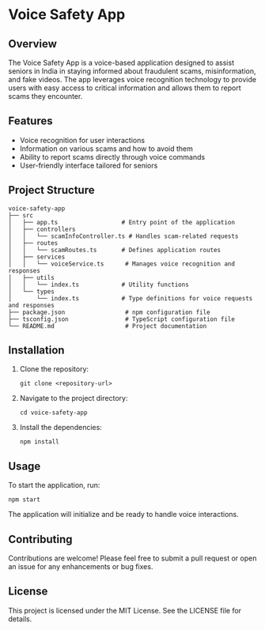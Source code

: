 # Voice Safety App

## Overview
The Voice Safety App is a voice-based application designed to assist seniors in India in staying informed about fraudulent scams, misinformation, and fake videos. The app leverages voice recognition technology to provide users with easy access to critical information and allows them to report scams they encounter.

## Features
- Voice recognition for user interactions
- Information on various scams and how to avoid them
- Ability to report scams directly through voice commands
- User-friendly interface tailored for seniors

## Project Structure
```
voice-safety-app
├── src
│   ├── app.ts                  # Entry point of the application
│   ├── controllers
│   │   └── scamInfoController.ts # Handles scam-related requests
│   ├── routes
│   │   └── scamRoutes.ts       # Defines application routes
│   ├── services
│   │   └── voiceService.ts      # Manages voice recognition and responses
│   ├── utils
│   │   └── index.ts            # Utility functions
│   └── types
│       └── index.ts            # Type definitions for voice requests and responses
├── package.json                 # npm configuration file
├── tsconfig.json                # TypeScript configuration file
└── README.md                    # Project documentation
```

## Installation
1. Clone the repository:
   ```
   git clone <repository-url>
   ```
2. Navigate to the project directory:
   ```
   cd voice-safety-app
   ```
3. Install the dependencies:
   ```
   npm install
   ```

## Usage
To start the application, run:
```
npm start
```
The application will initialize and be ready to handle voice interactions.

## Contributing
Contributions are welcome! Please feel free to submit a pull request or open an issue for any enhancements or bug fixes.

## License
This project is licensed under the MIT License. See the LICENSE file for details.